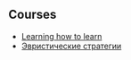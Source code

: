 ## Courses

* [Learning how to learn](https://www.coursera.org/learn/learning-how-to-learn/)
* [Эвристические стратегии](https://www.youtube.com/watch?v=VOmvu9kPIPc&list=PLRnZ3k_L91GlNesk-ZT6b7JUZPylivFiX)
